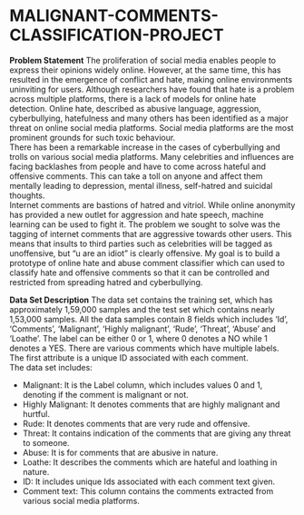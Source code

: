 # MALIGNANT-COMMENTS-CLASSIFICATION-PROJECT


**Problem Statement**
The proliferation of social media enables people to express their opinions widely online. However, at the same time, this has resulted in the emergence of conflict and hate, making online environments uninviting for users. Although researchers have found that hate is a problem across multiple platforms, there is a lack of models for online hate detection.
Online hate, described as abusive language, aggression, cyberbullying, hatefulness and many others has been identified as a major threat on online social media platforms. Social media platforms are the most prominent grounds for such toxic behaviour.   
There has been a remarkable increase in the cases of cyberbullying and trolls on various social media platforms. Many celebrities and influences are facing backlashes from people and have to come across hateful and offensive comments. This can take a toll on anyone and affect them mentally leading to depression, mental illness, self-hatred and suicidal thoughts.    
Internet comments are bastions of hatred and vitriol. While online anonymity has provided a new outlet for aggression and hate speech, machine learning can be used to fight it. The problem we sought to solve was the tagging of internet comments that are aggressive towards other users. This means that insults to third parties such as celebrities will be tagged as unoffensive, but “u are an idiot” is clearly offensive.
My goal is to build a prototype of online hate and abuse comment classifier which can used to classify hate and offensive comments so that it can be controlled and restricted from spreading hatred and cyberbullying. 



**Data Set Description**
The data set contains the training set, which has approximately 1,59,000 samples and the test set which contains nearly 1,53,000 samples. All the data samples contain 8 fields which includes ‘Id’, ‘Comments’, ‘Malignant’, ‘Highly malignant’, ‘Rude’, ‘Threat’, ‘Abuse’ and ‘Loathe’. 
The label can be either 0 or 1, where 0 denotes a NO while 1 denotes a YES. There are various comments which have multiple labels. The first attribute is a unique ID associated with each comment.   
The data set includes:
-	Malignant: It is the Label column, which includes values 0 and 1, denoting if the comment is malignant or not. 
-	Highly Malignant: It denotes comments that are highly malignant and hurtful. 
-	Rude: It denotes comments that are very rude and offensive.
-	Threat: It contains indication of the comments that are giving any threat to someone. 	
-	Abuse: It is for comments that are abusive in nature. 
-	Loathe: It describes the comments which are hateful and loathing in nature.  
-	ID: It includes unique Ids associated with each comment text given.   
-	Comment text: This column contains the comments extracted from various social media platforms. 


 
